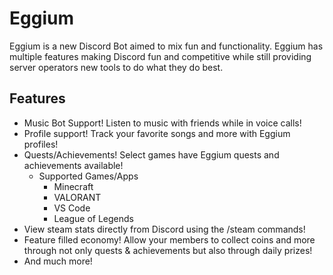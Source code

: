 # Eggium
Eggium is a new Discord Bot aimed to mix fun and functionality. Eggium has multiple features making Discord fun and competitive while still providing server operators new tools to do what they do best.

## Features
- Music Bot Support! Listen to music with friends while in voice calls!
- Profile support! Track your favorite songs and more with Eggium profiles!
- Quests/Achievements! Select games have Eggium quests and achievements available!
    - Supported Games/Apps
        - Minecraft
        - VALORANT
        - VS Code
        - League of Legends
- View steam stats directly from Discord using the /steam commands!
- Feature filled economy! Allow your members to collect coins and more through not only quests & achievements but also through daily prizes!
- And much more!